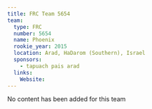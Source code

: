 ```yaml
---
title: FRC Team 5654
team:
  type: FRC
  number: 5654
  name: Phoenix
  rookie_year: 2015
  location: Arad, HaDarom (Southern), Israel
  sponsors:
    - tapuach pais arad
  links:
    Website: 
---
```

No content has been added for this team